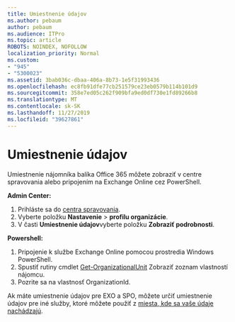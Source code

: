 ```yaml
---
title: Umiestnenie údajov
ms.author: pebaum
author: pebaum
ms.audience: ITPro
ms.topic: article
ROBOTS: NOINDEX, NOFOLLOW
localization_priority: Normal
ms.custom:
- "945"
- "5300023"
ms.assetid: 3bab036c-dbaa-406a-8b73-1e5f31993436
ms.openlocfilehash: ec8fb91dfe77cb251579ce23eb0579b114b101d9
ms.sourcegitcommit: 358e7ed05c262f909bfa9ed0df730e1fd89266b8
ms.translationtype: MT
ms.contentlocale: sk-SK
ms.lasthandoff: 11/27/2019
ms.locfileid: "39627861"
---
```

# <a name="data-location"></a>Umiestnenie údajov

Umiestnenie nájomníka balíka Office 365 môžete zobraziť v centre spravovania alebo pripojením na Exchange Online cez PowerShell.


**Admin Center:**
1. Prihláste sa do [centra spravovania](https://admin.microsoft.com/Adminportal/Home).
2. Vyberte položku **Nastavenie** > **profilu organizácie**.
3. V časti **Umiestnenie údajov**vyberte položku **Zobraziť podrobnosti**.


**Powershell:**
1. Pripojenie k službe Exchange Online pomocou prostredia Windows PowerShell.
2. Spustiť rutiny cmdlet [Get-OrganizationalUnit](https://docs.microsoft.com/powershell/module/exchange/active-directory/get-organizationalunit) Zobraziť zoznam vlastností nájomcu. 
3. Pozrite sa na vlastnosť OrganizationId.

Ak máte umiestnenie údajov pre EXO a SPO, môžete určiť umiestnenie údajov pre iné služby, ktoré môžete použiť z [miesta, kde sa vaše údaje nachádzajú](https://products.office.com/where-is-your-data-located).